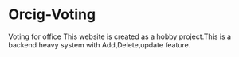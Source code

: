 # Orcig-Voting
Voting for office
This website is created as a hobby project.This is a backend heavy system with Add,Delete,update feature.
